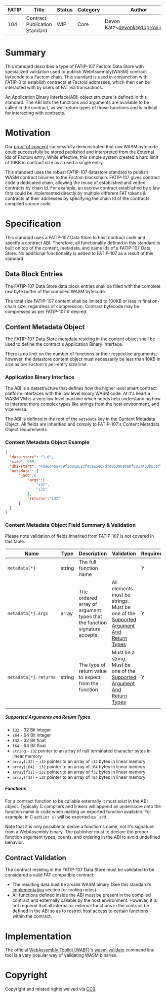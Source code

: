 | FATIP | Title                         | Status | Category | Author                            | Created   |
| ----- | ----------------------------- | ------ | -------- | --------------------------------- | --------- |
| 104   | Contract Publication Standard | WIP    | Core     | Devon Katz\<<devonk@dbgrow.com>\> | 9-16-2019 |



# Summary

This standard describes a type of FATIP-107 Factom Data Store with specialized validation used to publish WebAssembly(WASM) contract bytecode to a Factom chain. This standard is used in conjunction with FATIP-0 to establish contracts at Factoid addresses, which then can be interacted with by users of FAT via transactions.

An Application Binary Interface(ABI) object structure is defined in this standard. The ABI lists the functions and arguments are available to be called in the contract, as well return types of those functions and is critical for interacting with contracts.

# Motivation

Our [proof of
concept](https://github.com/Factom-Asset-Tokens/wasm-contract-poc) successfully
demonstrated that raw WASM bytecode could successfully be stored published and
interpreted from the External Ids of Factom entry. While effective, this simple
system created a hard limit of 10KB in contract size as it used a single entry.

This standard uses the robust FATIP-107 datastore standard to publish WASM contract binaries to the Factom blockchain. FATIP-107 gives contract code a dedicated chain, allowing the reuse of established
and vetted contracts by chain Id. For example, an escrow contract established by a law firm
could be implemented directly by multiple different FAT tokens & contracts at
their addresses by specifying the chain Id of the contracts compiled source
code.

# Specification

This standard uses a FATIP-107 Data Store to host contract code and specify a contract ABI. Therefore, all functionality defined in this standard is built on top of the content, metadata, and name Ids of a FATIP-107 Data Store. No additional functionality is added to FATIP-107 as a result of this standard.

## Data Block Entries

The FATIP-107 Data Store data block entries shall be filled with the complete raw byte buffer of the compiled WASM bytecode.

The total size FATIP-107 content shall be limited to 100KB or less in final on-chain size, regardless of compression. Contract bytecode may be compressed as per FATIP-107 if desired.

## Content Metadata Object

The FATIP-107 Data Store metadata residing in the content object shall be used to define the contract's Application Binary Interface.

There is no limit on the number of functions or their respective arguments; however, the datastore content object must necessarily be less than 10KB in size as per Factom's per-entry size limit.

### Application Binary Interface

The ABI is a datastructure that defines how the higher level smart contract
platform interfaces with the low level binary WASM code. At it's heart a WASM
VM is a very low level machine which needs help understanding how to interpret
more complex types like strings from the host environment, and vice versa.

The ABI is defined in the root of the `metadata` key in the Content Metadata Object. All fields are inheritied and comply to FATIP-107's Content Metadata Object requirements.

### Content Metadata Object Example

```json
{
  "data-store": "1.0",
  "size": 999,
  "dbi-start": "4da6c4ba7c9f3d01a52df43ae5d67d7d8b3909babf6817463b8ceff3c74065ee",
  "metadata": {
      "_add":{
          "args":[
              "i32",
              "i32"
          ],
          "returns":"i32"
      }
  }
}
```

### Content Metadata Object Field Summary & Validation

Please note validation of fields inherited from FATIP-107 is not covered in this table.

| Name                  | Type   | Description                                                  | Validation                                                   | Required |
| --------------------- | ------ | ------------------------------------------------------------ | ------------------------------------------------------------ | -------- |
| `metadata[*]`         | string | The full function name                                       |                                                              | Y        |
| `metadata[*].args`    | array  | The ordered array of argument types that the function signature accepts. | All elements must be strings. Must be one of the [Supported Argument And Return Types](https://github.com/Factom-Asset-Tokens/FAT/blob/FATIP-S-Smart-Contracts-And-Supporting-Standards/fatips/104.md#Supported-Arguments-and-Return-Types) | Y        |
| `metadata[*].returns` | string | The type of return value to expect from the function         | Must be a string. Must be one of the [Supported Argument And Return Types](https://github.com/Factom-Asset-Tokens/FAT/blob/FATIP-S-Smart-Contracts-And-Supporting-Standards/fatips/104.md#Supported-Arguments-and-Return-Types) | Y        |
|                       |        |                                                              |                                                              |          |

##### Supported Arguments and Return Types

- `i32` - 32 Bit integer
- `i64` - 64 Bit integer
- `f32` - 32 Bit float
- `f64` - 64 Bit float
- `string` - `i32` pointer to an array of null terminated character bytes in
  linear memory
- `array[i32]` -  `i32` pointer to an array of `i32` bytes in linear memory
- `array[i64]` -  `i32` pointer to an array of `i64` bytes in linear memory
- `array[f32]` -  `i32` pointer to an array of `f32` bytes in linear memory
- `array[f32]` -  `i32` pointer to an array of `f64` bytes in linear memory

##### Functions

For a contract function to be callable externally it must exist in the ABI
object. Typically C compilers and linkers will append an underscore onto the
function name in code when making an exported function available. For example,
in C `add(int x)` will be exported as `_add `.

Note that it is only possible to derive a function's name, not it's signature
from a WebAssembly binary. The publisher must to declare the proper function
argument types, counts, and ordering in the ABI to avoid undefined behavior.



## Contract Validation

The contract residing in the FATIP-107 Data Store must be validated to be considered a valid FAT compatible contract:

- The resulting data bust be a valid WASM binary (See this standard's [Implementation](#Implementation) section for tooling notes)
- All functions defined inside the ABI must be present in the compiled contract and externally callable by the host environment. However, it is not required that all internal or external functions in the contract be defined in the ABI so as to restrict host access to certain functions within the contract.



# Implementation

The official [WebAssembly Toolkit
(WABT)](https://github.com/WebAssembly/wabt)'s
[wasm-validate](https://webassembly.github.io/wabt/doc/wasm-validate.1.html)
command line tool is a very popular way of validating WASM binaries.


# Copyright

Copyright and related rights waived via
[CC0](https://creativecommons.org/publicdomain/zero/1.0/).
